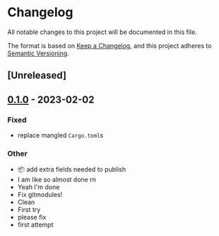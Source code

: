 # Changelog
All notable changes to this project will be documented in this file.

The format is based on [Keep a Changelog](https://keepachangelog.com/en/1.0.0/),
and this project adheres to [Semantic Versioning](https://semver.org/spec/v2.0.0.html).

## [Unreleased]

## [0.1.0](https://github.com/paperclip-universe/apollo/releases/tag/apollo-hyper-libretro-core-nestopia-ue-v0.1.0) - 2023-02-02

### Fixed
- replace mangled `Cargo.toml`s

### Other
- :package: add extra fields needed to publish
- I am like so almost done rn
- Yeah I'm done
- Fix gitmodules!
- Clean
- First try
- please fix
- first attempt

